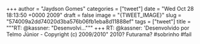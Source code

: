 
+++
author = "Jaydson Gomes"
categories = ["tweet"]
date = "Wed Oct 28 18:13:50 +0000 2009"
draft = false
image = "{TWEET_IMAGE}"
slug = "574009a2dd74020d3ba576b06fb1eba8d11888ef"
tags = ["tweet"]
title = """RT: @kassner: "Desenvolvi..."""
+++
RT: @kassner: 'Desenvolvido por Telmo Júnior - Copyright (c) 2009/2010" 2010? Futurama? #sobrinho #fail
